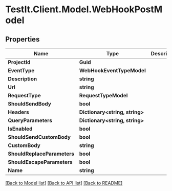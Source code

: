 # TestIt.Client.Model.WebHookPostModel

## Properties

Name | Type | Description | Notes
------------ | ------------- | ------------- | -------------
**ProjectId** | **Guid** |  | 
**EventType** | **WebHookEventTypeModel** |  | 
**Description** | **string** |  | [optional] 
**Url** | **string** |  | 
**RequestType** | **RequestTypeModel** |  | 
**ShouldSendBody** | **bool** |  | [optional] 
**Headers** | **Dictionary&lt;string, string&gt;** |  | 
**QueryParameters** | **Dictionary&lt;string, string&gt;** |  | 
**IsEnabled** | **bool** |  | [optional] 
**ShouldSendCustomBody** | **bool** |  | [optional] 
**CustomBody** | **string** |  | [optional] 
**ShouldReplaceParameters** | **bool** |  | [optional] 
**ShouldEscapeParameters** | **bool** |  | [optional] 
**Name** | **string** |  | 

[[Back to Model list]](../README.md#documentation-for-models) [[Back to API list]](../README.md#documentation-for-api-endpoints) [[Back to README]](../README.md)

